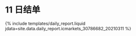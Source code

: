 # 11 日结单

{% include  templates/daily_report.liquid jdata=site.data.daily_report.icmarkets_30786682_20210311 %}